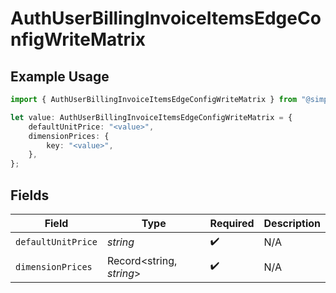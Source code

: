 # AuthUserBillingInvoiceItemsEdgeConfigWriteMatrix

## Example Usage

```typescript
import { AuthUserBillingInvoiceItemsEdgeConfigWriteMatrix } from "@simplesagar/vercel/models/authuser.js";

let value: AuthUserBillingInvoiceItemsEdgeConfigWriteMatrix = {
    defaultUnitPrice: "<value>",
    dimensionPrices: {
        key: "<value>",
    },
};
```

## Fields

| Field                    | Type                     | Required                 | Description              |
| ------------------------ | ------------------------ | ------------------------ | ------------------------ |
| `defaultUnitPrice`       | *string*                 | :heavy_check_mark:       | N/A                      |
| `dimensionPrices`        | Record<string, *string*> | :heavy_check_mark:       | N/A                      |